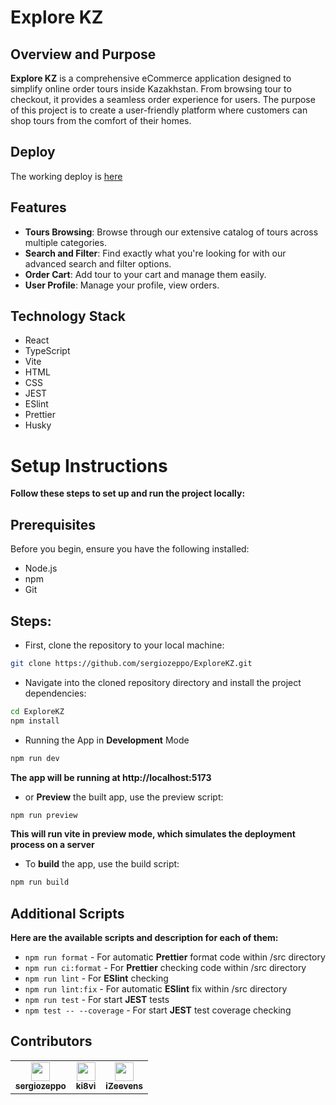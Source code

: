 # Explore KZ

## Overview and Purpose

**Explore KZ** is a comprehensive eCommerce application designed to simplify online order tours inside Kazakhstan. From browsing tour to checkout, it provides a seamless order experience for users.
The purpose of this project is to create a user-friendly platform where customers can shop tours from the comfort of their homes.

## Deploy
The working deploy is [here](https://scientia-appetitus-explorekz-sprint4.netlify.app/)

## Features

-   **Tours Browsing**: Browse through our extensive catalog of tours across multiple categories.
-   **Search and Filter**: Find exactly what you're looking for with our advanced search and filter options.
-   **Order Cart**: Add tour to your cart and manage them easily.
-   **User Profile**: Manage your profile, view orders.

## Technology Stack

-   React
-   TypeScript
-   Vite
-   HTML
-   CSS
-   JEST
-   ESlint
-   Prettier
-   Husky

# Setup Instructions

**Follow these steps to set up and run the project locally:**

## Prerequisites

Before you begin, ensure you have the following installed:

-   Node.js
-   npm
-   Git

## Steps:

-   First, clone the repository to your local machine:

```bash
git clone https://github.com/sergiozeppo/ExploreKZ.git
```

-   Navigate into the cloned repository directory and install the project dependencies:

```bash
cd ExploreKZ
npm install
```

-   Running the App in **Development** Mode

```bash
npm run dev
```

**The app will be running at http://localhost:5173**

-   or **Preview** the built app, use the preview script:

```bash
npm run preview
```

**This will run vite in preview mode, which simulates the deployment process on a server**

-   To **build** the app, use the build script:

```bash
npm run build
```

## Additional Scripts

**Here are the available scripts and description for each of them:**

-   `npm run format` - For automatic **Prettier** format code within /src directory
-   `npm run ci:format` - For **Prettier** checking code within /src directory
-   `npm run lint` - For **ESlint** checking
-   `npm run lint:fix` - For automatic **ESlint** fix within /src directory
-   `npm run test` - For start **JEST** tests
-   `npm test -- --coverage` - For start **JEST** test coverage checking

## Contributors

<table>
  <tr>
    <td align="center"><a href="https://github.com/sergiozeppo"><img src="https://github.com/sergiozeppo.png" width="30px;" alt=""/><br /><sub><b>sergiozeppo</b></sub></a><br /></td>
    <td align="center"><a href="https://github.com/ki8vi"><img src="https://github.com/ki8vi.png" width="30px;" alt=""/><br /><sub><b>ki8vi</b></sub></a><br /></td>
    <td align="center"><a href="https://github.com/izeevens"><img src="https://github.com/izeevens.png" width="30px;" alt=""/><br /><sub><b>iZeevens</b></sub></a><br /></td>
  </tr>
</table>
